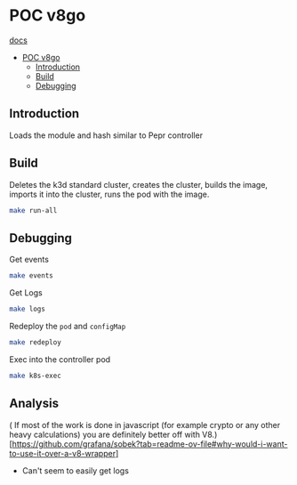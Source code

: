 # POC v8go

[docs](https://github.com/grafana/sobek?tab=readme-ov-file)


- [POC v8go](#poc-v8go)
  - [Introduction](#introduction)
  - [Build](#fast)
  - [Debugging](#debugging)


## Introduction

Loads the module and hash similar to Pepr controller

## Build
Deletes the k3d standard cluster, creates the cluster, builds the image, imports it into the cluster, runs the pod with the image.

```bash
make run-all
```

## Debugging

Get events

```bash
make events
```

Get Logs

```bash
make logs
```

Redeploy the `pod` and `configMap`


```bash
make redeploy
```

Exec into the controller pod

```bash
make k8s-exec
```

## Analysis

( If most of the work is done in javascript (for example crypto or any other heavy calculations) you are definitely better off with V8.)[https://github.com/grafana/sobek?tab=readme-ov-file#why-would-i-want-to-use-it-over-a-v8-wrapper]

- Can't seem to easily get logs
